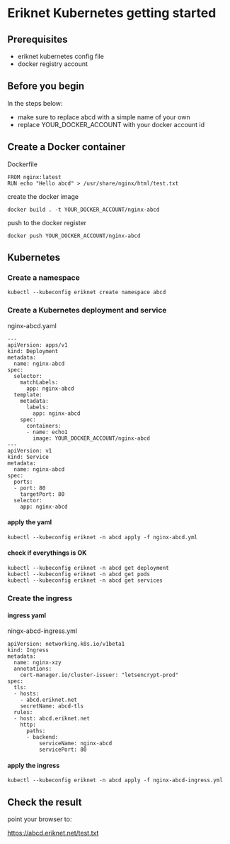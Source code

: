 # Eriknet Kubernetes getting started

## Prerequisites
- eriknet kubernetes config file
- docker registry account

## Before you begin
In the steps below:
- make sure to replace abcd with a simple name of your own 
- replace YOUR_DOCKER_ACCOUNT with your docker account id

## Create a Docker container

Dockerfile
```
FROM nginx:latest
RUN echo "Hello abcd" > /usr/share/nginx/html/test.txt
```

create the docker image
```
docker build . -t YOUR_DOCKER_ACCOUNT/nginx-abcd
```

push to the docker register
```
docker push YOUR_DOCKER_ACCOUNT/nginx-abcd
```



## Kubernetes

### Create a namespace
```
kubectl --kubeconfig eriknet create namespace abcd
```

### Create a Kubernetes deployment and service
nginx-abcd.yaml
```
---
apiVersion: apps/v1
kind: Deployment
metadata:
  name: nginx-abcd
spec:
  selector:
    matchLabels:
      app: nginx-abcd
  template:
    metadata:
      labels:
        app: nginx-abcd
    spec:
      containers:
      - name: echo1
        image: YOUR_DOCKER_ACCOUNT/nginx-abcd
---
apiVersion: v1
kind: Service
metadata:
  name: nginx-abcd
spec:
  ports:
  - port: 80
    targetPort: 80
  selector:
    app: nginx-abcd
```

#### apply the yaml
```
kubectl --kubeconfig eriknet -n abcd apply -f nginx-abcd.yml
```

#### check if everythings is OK
```
kubectl --kubeconfig eriknet -n abcd get deployment
kubectl --kubeconfig eriknet -n abcd get pods
kubectl --kubeconfig eriknet -n abcd get services
```

### Create the ingress


#### ingress yaml
ningx-abcd-ingress.yml
```
apiVersion: networking.k8s.io/v1beta1
kind: Ingress
metadata:
  name: nginx-xzy
  annotations:
    cert-manager.io/cluster-issuer: "letsencrypt-prod"
spec:
  tls:
  - hosts:
    - abcd.eriknet.net
    secretName: abcd-tls
  rules:
  - host: abcd.eriknet.net
    http:
      paths:
      - backend:
          serviceName: nginx-abcd
          servicePort: 80
```

#### apply the ingress
```
kubectl --kubeconfig eriknet -n abcd apply -f nginx-abcd-ingress.yml
```


## Check the result

point your browser to: 

https://abcd.eriknet.net/test.txt
